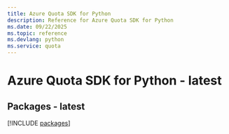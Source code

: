 ```yaml
---
title: Azure Quota SDK for Python
description: Reference for Azure Quota SDK for Python
ms.date: 09/22/2025
ms.topic: reference
ms.devlang: python
ms.service: quota
---
```

# Azure Quota SDK for Python - latest
## Packages - latest
[!INCLUDE [packages](quota-index.md)]